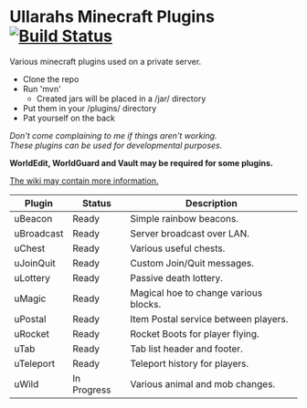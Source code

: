 # Ullarahs Minecraft Plugins [![Build Status](https://drone.io/github.com/Ullarah/MinecraftPlugins/status.png)](https://drone.io/github.com/Ullarah/MinecraftPlugins/latest)
Various minecraft plugins used on a private server.

 * Clone the repo
 * Run 'mvn'
   * Created jars will be placed in a /jar/ directory
 * Put them in your /plugins/ directory
 * Pat yourself on the back
 
*Don't come complaining to me if things aren't working.  
These plugins can be used for developmental purposes.*

**WorldEdit, WorldGuard and Vault may be required for some plugins.**

[The wiki may contain more information.](https://github.com/Ullarah/MinecraftPlugins/wiki)

| Plugin     | Status      | Description                           |
| ---------- | ------------| ------------------------------------- |
| uBeacon    | Ready       | Simple rainbow beacons.               |
| uBroadcast | Ready       | Server broadcast over LAN.            |
| uChest     | Ready       | Various useful chests.                |
| uJoinQuit  | Ready       | Custom Join/Quit messages.            |
| uLottery   | Ready       | Passive death lottery.                |
| uMagic     | Ready       | Magical hoe to change various blocks. |
| uPostal    | Ready       | Item Postal service between players.  |
| uRocket    | Ready       | Rocket Boots for player flying.       |
| uTab       | Ready       | Tab list header and footer.           |
| uTeleport  | Ready       | Teleport history for players.         |
| uWild      | In Progress | Various animal and mob changes.       |
